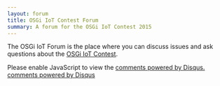 ```yaml
---
layout: forum
title: OSGi IoT Contest Forum
summary: A forum for the OSGi IoT Contest 2015
---
```


The OSGi IoT Forum is the place where you can discuss issues and ask questions about the [OSGi IoT Contest][contest]. 

<div id="disqus_thread">

</div>
<script type="text/javascript">
    /* * * CONFIGURATION VARIABLES: EDIT BEFORE PASTING INTO YOUR WEBPAGE * * */
    var disqus_shortname = 'osgi-enroute-iot'; // required: replace example with your forum shortname

    /* * * DON'T EDIT BELOW THIS LINE * * */
    (function() {
        var dsq = document.createElement('script'); dsq.type = 'text/javascript'; dsq.async = true;
        dsq.src = '//' + disqus_shortname + '.disqus.com/embed.js';
        (document.getElementsByTagName('head')[0] || document.getElementsByTagName('body')[0]).appendChild(dsq);
    })();
</script>
<noscript>Please enable JavaScript to view the <a href="http://disqus.com/?ref_noscript">comments powered by Disqus.</a></noscript>
<a href="http://disqus.com" class="dsq-brlink">comments powered by <span class="logo-disqus">Disqus</span></a>
    
    
[contest]: /book/650-trains.html